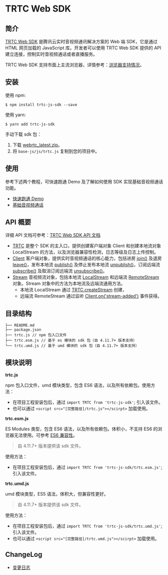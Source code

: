 # TRTC Web SDK

## 简介

[TRTC Web SDK](https://web.sdk.qcloud.com/trtc/webrtc/doc/zh-cn/index.html) 是腾讯云实时音视频通讯解决方案的 Web 端 SDK，它是通过 HTML 网页加载的 JavaScript 库。开发者可以使用 TRTC Web SDK 提供的 API 建立连接，控制实时音视频通话或者直播服务。

TRTC Web SDK 支持市面上主流浏览器，详情参考：[浏览器支持情况](https://web.sdk.qcloud.com/trtc/webrtc/doc/zh-cn/tutorial-05-info-browser.html)。

## 安装

使用 npm:
```
$ npm install trtc-js-sdk --save
```

使用 yarn:
```
$ yarn add trtc-js-sdk
```

手动下载 sdk 包：

1. 下载 [webrtc_latest.zip](https://web.sdk.qcloud.com/trtc/webrtc/download/webrtc_latest.zip)。
2. 将 `base-js/js/trtc.js` 复制到您的项目中。

## 使用

参考下述两个教程，可快速跑通 Demo 及了解如何使用 SDK 实现基础音视频通话功能。

- [快速跑通 Demo](https://web.sdk.qcloud.com/trtc/webrtc/doc/zh-cn/tutorial-10-basic-get-started-with-demo.html)
- [基础音视频通话](https://web.sdk.qcloud.com/trtc/webrtc/doc/zh-cn/tutorial-11-basic-video-call.html)

## API 概要

详细 API 文档可参考：[TRTC Web SDK API 文档](https://web.sdk.qcloud.com/trtc/webrtc/doc/zh-cn/index.html)

- [TRTC]((https://web.sdk.qcloud.com/trtc/webrtc/doc/zh-cn/TRTC.html)) 是整个 SDK 的主入口，提供创建客户端对象 Client 和创建本地流对象 LocalStream 的方法，以及浏览器兼容性检测，日志等级及日志上传控制。
- [Client]((https://web.sdk.qcloud.com/trtc/webrtc/doc/zh-cn/Client.html)) 客户端对象，提供实时音视频通话的核心能力，包括进房 [join()](https://web.sdk.qcloud.com/trtc/webrtc/doc/zh-cn/Client.html#join) 及退房 [leave()](https://web.sdk.qcloud.com/trtc/webrtc/doc/zh-cn/Client.html#leave)，发布本地流 [publish()](https://web.sdk.qcloud.com/trtc/webrtc/doc/zh-cn/Client.html#publish) 及停止发布本地流 [unpublish()](https://web.sdk.qcloud.com/trtc/webrtc/doc/zh-cn/Client.html#unpublish)，订阅远端流 [subscribe()](https://web.sdk.qcloud.com/trtc/webrtc/doc/zh-cn/Client.html#subscribe) 及取消订阅远端流 [unsubscribe()](https://web.sdk.qcloud.com/trtc/webrtc/doc/zh-cn/Client.html#unsubscribe)。
- [Stream](https://web.sdk.qcloud.com/trtc/webrtc/doc/zh-cn/Stream.html) 音视频流对象，包括本地流 [LocalStream](https://web.sdk.qcloud.com/trtc/webrtc/doc/zh-cn/LocalStream.html) 和远端流 [RemoteStream](https://web.sdk.qcloud.com/trtc/webrtc/doc/zh-cn/RemoteStream.html) 对象。Stream 对象中的方法为本地流及远端流通用方法。
  - 本地流 LocalStream 通过 [TRTC.createStream](https://web.sdk.qcloud.com/trtc/webrtc/doc/zh-cn/TRTC.html#.createStream) 创建，
  - 远端流 RemoteStream 通过监听 [Client.on('stream-added')](https://web.sdk.qcloud.com/trtc/webrtc/doc/zh-cn/module-ClientEvent.html#.STREAM_ADDED) 事件获得。

## 目录结构

```
├── README.md
├── package.json
├── trtc.js // npm 包入口文件
├── trtc.esm.js // 基于 es 模块的 sdk 包（自 4.11.7+ 版本支持）
└── trtc.umd.js // 基于 umd 模块的 sdk 包（自 4.11.7+ 版本支持）
```

## 模块说明

**trtc.js**

npm 包入口文件，umd 模块类型，包含 ES6 语法，以及所有依赖包。使用方法：
- 在项目工程安装包后，通过 `import TRTC from 'trtc-js-sdk'`;  引入该文件。
- 也可以通过 `<script src="[完整路径]/trtc.js"></scirpt>` 加载使用。

**trtc.esm.js**

ES Modules 类型，包含 ES6 语法，以及所有依赖包。体积小，不支持 ES6 的浏览器无法使用。可参考 [ES6 兼容性](https://caniuse.com/?search=ES6)。

> 自 4.11.7+ 版本提供该 sdk 文件。

使用方法：
- 在项目工程安装包后，通过 `import TRTC from 'trtc-js-sdk/trtc.esm.js'`;  引入该文件。

**trtc.umd.js**

umd 模块类型，ES5 语法，体积大，但兼容性更好。

> 自 4.11.7+ 版本提供该 sdk 文件。

使用方法：

- 在项目工程安装包后，通过 `import TRTC from 'trtc-js-sdk/trtc.umd.js'`;  引入该文件。
- 也可以通过 `<script src="[完整路径]/trtc.umd.js"></scirpt>` 加载使用。


## ChangeLog

- [变更日志](https://cloud.tencent.com/document/product/647/38958)
